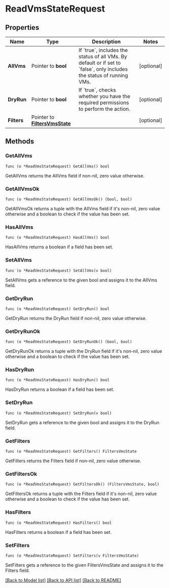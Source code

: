 # ReadVmsStateRequest

## Properties

Name | Type | Description | Notes
------------ | ------------- | ------------- | -------------
**AllVms** | Pointer to **bool** | If &#x60;true&#x60;, includes the status of all VMs. By default or if set to &#x60;false&#x60;, only includes the status of running VMs. | [optional] 
**DryRun** | Pointer to **bool** | If &#x60;true&#x60;, checks whether you have the required permissions to perform the action. | [optional] 
**Filters** | Pointer to [**FiltersVmsState**](FiltersVmsState.md) |  | [optional] 

## Methods

### GetAllVms

`func (o *ReadVmsStateRequest) GetAllVms() bool`

GetAllVms returns the AllVms field if non-nil, zero value otherwise.

### GetAllVmsOk

`func (o *ReadVmsStateRequest) GetAllVmsOk() (bool, bool)`

GetAllVmsOk returns a tuple with the AllVms field if it's non-nil, zero value otherwise
and a boolean to check if the value has been set.

### HasAllVms

`func (o *ReadVmsStateRequest) HasAllVms() bool`

HasAllVms returns a boolean if a field has been set.

### SetAllVms

`func (o *ReadVmsStateRequest) SetAllVms(v bool)`

SetAllVms gets a reference to the given bool and assigns it to the AllVms field.

### GetDryRun

`func (o *ReadVmsStateRequest) GetDryRun() bool`

GetDryRun returns the DryRun field if non-nil, zero value otherwise.

### GetDryRunOk

`func (o *ReadVmsStateRequest) GetDryRunOk() (bool, bool)`

GetDryRunOk returns a tuple with the DryRun field if it's non-nil, zero value otherwise
and a boolean to check if the value has been set.

### HasDryRun

`func (o *ReadVmsStateRequest) HasDryRun() bool`

HasDryRun returns a boolean if a field has been set.

### SetDryRun

`func (o *ReadVmsStateRequest) SetDryRun(v bool)`

SetDryRun gets a reference to the given bool and assigns it to the DryRun field.

### GetFilters

`func (o *ReadVmsStateRequest) GetFilters() FiltersVmsState`

GetFilters returns the Filters field if non-nil, zero value otherwise.

### GetFiltersOk

`func (o *ReadVmsStateRequest) GetFiltersOk() (FiltersVmsState, bool)`

GetFiltersOk returns a tuple with the Filters field if it's non-nil, zero value otherwise
and a boolean to check if the value has been set.

### HasFilters

`func (o *ReadVmsStateRequest) HasFilters() bool`

HasFilters returns a boolean if a field has been set.

### SetFilters

`func (o *ReadVmsStateRequest) SetFilters(v FiltersVmsState)`

SetFilters gets a reference to the given FiltersVmsState and assigns it to the Filters field.


[[Back to Model list]](../README.md#documentation-for-models) [[Back to API list]](../README.md#documentation-for-api-endpoints) [[Back to README]](../README.md)


